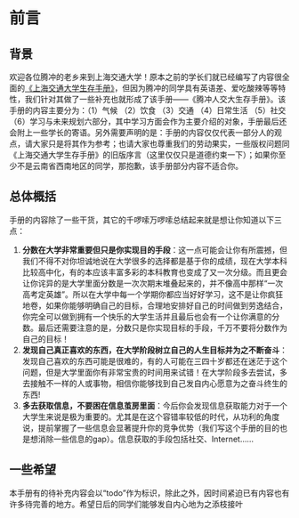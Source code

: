 # 前言
## 背景

欢迎各位腾冲的老乡来到上海交通大学！原本之前的学长们就已经编写了内容很全面的[《上海交通大学生存手册》](https://survivesjtu.gitbook.io/survivesjtumanual/)，但因为腾冲的同学具有英语差、爱吃酸辣等等特性，我们针对其做了一些补充也就形成了该手册——《腾冲人交大生存手册》。该手册的内容主要分为：（1）气候 （2）饮食 （3）交通 （4）日常生活 （5）社交 （6）学习与未来规划六部分，其中学习方面会作为主要介绍的对象，手册最后还会附上一些学长的寄语。另外需要声明的是：手册的内容仅仅代表一部分人的观点，请大家只是将其作为参考；也请大家也尊重我们的劳动果实，一些版权问题同《上海交通大学生存手册》的旧版序言（这里仅仅只是道德约束一下）；如果你至少不是云南省西南地区的同学，那抱歉，该手册部分内容不适合你。

## 总体概括
手册的内容除了一些干货，其它的千啰嗦万啰嗦总结起来就是想让你知道以下三点：
1. **分数在大学非常重要但只是你实现目的手段**：这一点可能会让你有所震撼，但我们不得不对你坦诚地说在大学很多的选择都是基于你的成绩，现在大学本科比较高中化，有的本应该丰富多彩的本科教育也变成了又一次分级。而且更会让你诧异的是大学里面分数是一次次期末堆叠起来的，并不像高中那样“一次高考定英雄”。所以在大学中每一个学期你都应当好好学习，这不是让你疯狂地卷，如果你能够明确自己的目标，合理地安排好自己的时间做到劳逸结合，你完全可以做到拥有一个快乐的大学生活并且最后也会有一个让你满意的分数。最后还需要注意的是，分数只是你实现目标的手段，千万不要将分数作为自己的目标！
2. **发现自己真正喜欢的东西，在大学阶段树立自己的人生目标并为之不断奋斗**：发现自己喜欢的东西可能是很难的，有的人可能在三四十岁都还在迷茫于这个问题，但是大学里面你有非常宝贵的时间用来试错！在大学阶段多去尝试，多去接触不一样的人或事物，相信你能够找到自己发自内心愿意为之奋斗终生的东西!
3. **多去获取信息，不要困在信息茧房里面**：今后你会发现信息获取能力对于一个大学生来说是极为重要的。尤其是在这个容错率较低的时代，从功利的角度说，提前掌握了一些信息会显著提升你的竞争优势（我们写这个手册的目的也是想消除一些信息的gap）。信息获取的手段包括社交、Internet……

## 一些希望
本手册有的待补充内容会以“todo”作为标识，除此之外，因时间紧迫已有内容也有许多待完善的地方。希望日后的同学们能够发自内心地为之添枝接叶
